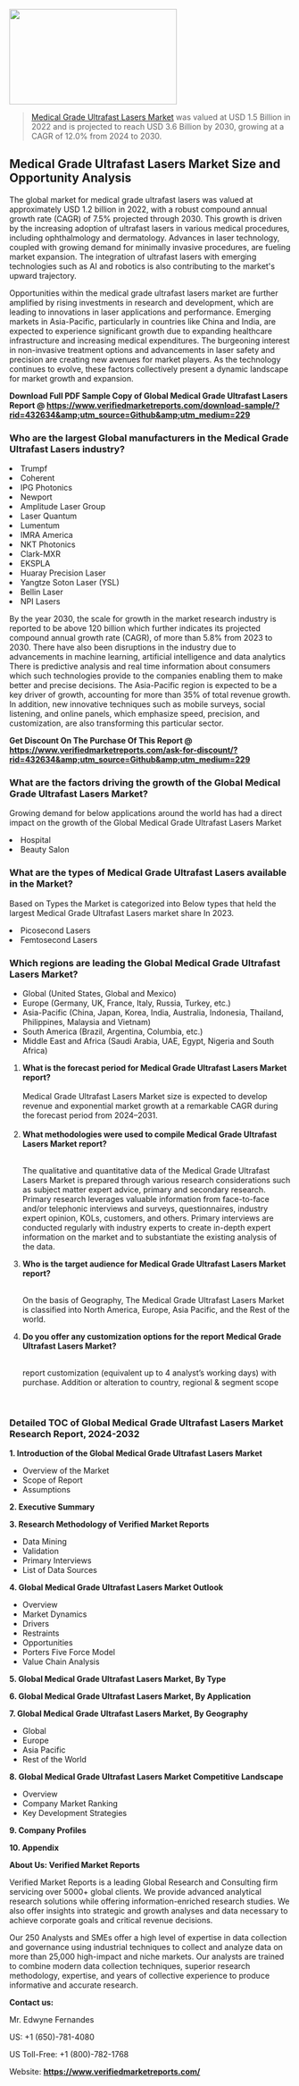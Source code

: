 <img src="https://ffe5etoiles.com/wp-content/uploads/2024/12/MST1-300x171.png" alt="" width="300" height="171" class="alignnone size-medium wp-image-20088" /><blockquote><p><p><a href="https://www.verifiedmarketreports.com/download-sample/?rid=432634&utm_source=Github&utm_medium=229" target="_blank">Medical Grade Ultrafast Lasers Market</a> was valued at USD 1.5 Billion in 2022 and is projected to reach USD 3.6 Billion by 2030, growing at a CAGR of 12.0% from 2024 to 2030.</p></blockquote><p><h2>Medical Grade Ultrafast Lasers Market Size and Opportunity Analysis</h2><p>The global market for medical grade ultrafast lasers was valued at approximately USD 1.2 billion in 2022, with a robust compound annual growth rate (CAGR) of 7.5% projected through 2030. This growth is driven by the increasing adoption of ultrafast lasers in various medical procedures, including ophthalmology and dermatology. Advances in laser technology, coupled with growing demand for minimally invasive procedures, are fueling market expansion. The integration of ultrafast lasers with emerging technologies such as AI and robotics is also contributing to the market's upward trajectory.</p><p>Opportunities within the medical grade ultrafast lasers market are further amplified by rising investments in research and development, which are leading to innovations in laser applications and performance. Emerging markets in Asia-Pacific, particularly in countries like China and India, are expected to experience significant growth due to expanding healthcare infrastructure and increasing medical expenditures. The burgeoning interest in non-invasive treatment options and advancements in laser safety and precision are creating new avenues for market players. As the technology continues to evolve, these factors collectively present a dynamic landscape for market growth and expansion.</p></p><p class=""><strong>Download Full PDF Sample Copy of Global Medical Grade Ultrafast Lasers Report @ <a href="https://www.verifiedmarketreports.com/download-sample/?rid=432634&amp;utm_source=Github&amp;utm_medium=229" target="_blank">https://www.verifiedmarketreports.com/download-sample/?rid=432634&amp;utm_source=Github&amp;utm_medium=229</a></strong></p><h3 id="" class="">Who are the largest Global manufacturers in the Medical Grade Ultrafast Lasers industry?</h3><p><li>Trumpf</li><li> Coherent</li><li> IPG Photonics</li><li> Newport</li><li> Amplitude Laser Group</li><li> Laser Quantum</li><li> Lumentum</li><li> IMRA America</li><li> NKT Photonics</li><li> Clark-MXR</li><li> EKSPLA</li><li> Huaray Precision Laser</li><li> Yangtze Soton Laser (YSL)</li><li> Bellin Laser</li><li> NPI Lasers</li></p><div class=""><div class="" dir="" data-message-author-role="" data-message-id="" data-message-model-slug=""><div class=""><div class=""><div class=""><div class="" dir="" data-message-author-role="" data-message-id="" data-message-model-slug=""><div class=""><div class=""><p>By the year 2030, the scale for growth in the market research industry is reported to be above 120 billion which further indicates its projected compound annual growth rate (CAGR), of more than 5.8% from 2023 to 2030. There have also been disruptions in the industry due to advancements in machine learning, artificial intelligence and data analytics There is predictive analysis and real time information about consumers which such technologies provide to the companies enabling them to make better and precise decisions. The Asia-Pacific region is expected to be a key driver of growth, accounting for more than 35% of total revenue growth. In addition, new innovative techniques such as mobile surveys, social listening, and online panels, which emphasize speed, precision, and customization, are also transforming this particular sector.</p><p><strong>Get Discount On The Purchase Of This Report @&nbsp; <a href="https://www.verifiedmarketreports.com/ask-for-discount/?rid=432634&amp;utm_source=Github&amp;utm_medium=229" target="_blank">https://www.verifiedmarketreports.com/ask-for-discount/?rid=432634&amp;utm_source=Github&amp;utm_medium=229</a></strong></p></div></div></div></div></div></div></div></div><h3 id="" class="">What are the factors driving the growth of the Global Medical Grade Ultrafast Lasers Market?</h3><p id="" class="">Growing demand for below applications around the world has had a direct impact on the growth of the Global Medical Grade Ultrafast Lasers Market</p><p id="" class=""><li>Hospital</li><li> Beauty Salon</li></p><h3 id="" class="">What are the types of Medical Grade Ultrafast Lasers available in the Market?</h3><p id="" class="">Based on Types the Market is categorized into Below types that held the largest Medical Grade Ultrafast Lasers market share In 2023.</p><p id="" class=""><li>Picosecond Lasers</li><li> Femtosecond Lasers</li></p><h3 id="" class="">Which regions are leading the Global Medical Grade Ultrafast Lasers Market?</h3><ul><li>Global (United States, Global and Mexico)</li><li>Europe (Germany, UK, France, Italy, Russia, Turkey, etc.)</li><li>Asia-Pacific (China, Japan, Korea, India, Australia, Indonesia, Thailand, Philippines, Malaysia and Vietnam)</li><li>South America (Brazil, Argentina, Columbia, etc.)</li><li>Middle East and Africa (Saudi Arabia, UAE, Egypt, Nigeria and South Africa)</li></ul><p><ol><li><strong>What is the forecast period for Medical Grade Ultrafast Lasers Market report?<br /></strong><br /><span data-sheets-root="1" data-sheets-value="{&quot;1&quot;:2,&quot;2&quot;:&quot;XXXX size is expected to develop revenue and exponential market growth at a remarkable CAGR during the forecast period from 2024&ndash;2030.&quot;}" data-sheets-userformat="{&quot;2&quot;:12674,&quot;4&quot;:{&quot;1&quot;:2,&quot;2&quot;:16776960},&quot;10&quot;:2,&quot;11&quot;:0,&quot;15&quot;:&quot;Arial&quot;,&quot;16&quot;:12}">Medical Grade Ultrafast Lasers Market size is expected to develop revenue and exponential market growth at a remarkable CAGR during the forecast period from 2024&ndash;2031.</span><br /><br /></li><li><strong>What methodologies were used to compile Medical Grade Ultrafast Lasers Market report?<br /><br /></strong><p>The qualitative and quantitative data of the&nbsp;Medical Grade Ultrafast Lasers Market is prepared through various research considerations such as subject matter expert advice, primary and secondary research. Primary research leverages valuable information from face-to-face and/or telephonic interviews and surveys, questionnaires, industry expert opinion, KOLs, customers, and others. Primary interviews are conducted regularly with industry experts to create in-depth expert information on the market and to substantiate the existing analysis of the data.&nbsp;</p></li><li><strong>Who is the target audience for Medical Grade Ultrafast Lasers Market report?<br /><br /></strong><p>On the basis of Geography, The&nbsp;Medical Grade Ultrafast Lasers Market is classified into North America, Europe, Asia Pacific, and the Rest of the world.</p></li><li><strong>Do you offer any customization options for the report Medical Grade Ultrafast Lasers Market?<br /><br /></strong><p>report customization (equivalent up to 4 analyst&rsquo;s working days) with purchase. Addition or alteration to country, regional &amp; segment scope</p><p>&nbsp;</p></li></ol></p><h3 id="" class="">Detailed TOC of Global Medical Grade Ultrafast Lasers Market Research Report, 2024-2032</h3><p id="" class=""><strong>1. Introduction of the Global Medical Grade Ultrafast Lasers Market</strong></p><ul><li>Overview of the Market</li><li>Scope of Report</li><li>Assumptions</li></ul><p id="" class=""><strong>2. Executive Summary</strong></p><p id="" class=""><strong>3. Research Methodology of&nbsp;Verified Market Reports</strong></p><ul><li>Data Mining</li><li>Validation</li><li>Primary Interviews</li><li>List of Data Sources</li></ul><p id="" class=""><strong>4. Global Medical Grade Ultrafast Lasers Market Outlook</strong></p><ul><li>Overview</li><li>Market Dynamics</li><li>Drivers</li><li>Restraints</li><li>Opportunities</li><li>Porters Five Force Model</li><li>Value Chain Analysis</li></ul><p id="" class=""><strong>5. Global Medical Grade Ultrafast Lasers Market, By&nbsp;Type</strong></p><p id="" class=""><strong>6. Global Medical Grade Ultrafast Lasers Market, By Application</strong></p><p id="" class=""><strong>7. Global Medical Grade Ultrafast Lasers Market, By Geography</strong></p><ul><li>Global</li><li>Europe</li><li>Asia Pacific</li><li>Rest of the World</li></ul><p id="" class=""><strong>8. Global Medical Grade Ultrafast Lasers Market Competitive Landscape</strong></p><ul><li>Overview</li><li>Company Market Ranking</li><li>Key Development Strategies</li></ul><p id="" class=""><strong>9. Company Profiles</strong></p><p id="" class=""><strong>10. Appendix</strong></p><p id="" class=""><strong>About Us: Verified Market Reports</strong></p><p id="" class="">Verified Market Reports is a leading Global Research and Consulting firm servicing over 5000+ global clients. We provide advanced analytical research solutions while offering information-enriched research studies. We also offer insights into strategic and growth analyses and data necessary to achieve corporate goals and critical revenue decisions.</p><p id="" class="">Our 250 Analysts and SMEs offer a high level of expertise in data collection and governance using industrial techniques to collect and analyze data on more than 25,000 high-impact and niche markets. Our analysts are trained to combine modern data collection techniques, superior research methodology, expertise, and years of collective experience to produce informative and accurate research.</p><p id="" class=""><strong>Contact us:</strong></p><p id="" class="">Mr. Edwyne Fernandes</p><p id="" class="">US: +1 (650)-781-4080</p><p id="" class="">US Toll-Free: +1 (800)-782-1768</p><p id="" class="">Website: <a target="" data-test-app-aware-link=""><strong>https://www.verifiedmarketreports.com/</strong></a></p>
